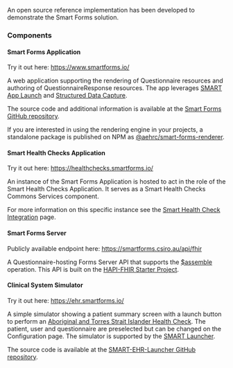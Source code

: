 An open source reference implementation has been developed to demonstrate the Smart Forms solution.

### Components

#### Smart Forms Application

Try it out here: <https://www.smartforms.io/>

A web application supporting the rendering of Questionnaire resources and authoring of QuestionnaireResponse resources. The app leverages [SMART App Launch](https://hl7.org/fhir/smart-app-launch/index.html) and [Structured Data Capture](http://hl7.org/fhir/uv/sdc/).

The source code and additional information is available at the [Smart Forms GitHub repository](https://github.com/aehrc/smart-forms).

If you are interested in using the rendering engine in your projects, a standalone package is published on NPM as [@aehrc/smart-forms-renderer](https://www.npmjs.com/package/@aehrc/smart-forms-renderer).

#### Smart Health Checks Application

Try it out here: <https://healthchecks.smartforms.io/>

An instance of the Smart Forms Application is hosted to act in the role of the Smart Health Checks Application. It serves as a Smart Health Checks Commons Services component.

For more information on this specific instance see the [Smart Health Check Integration](smart-health-check-integration.html) page.


#### Smart Forms Server

Publicly available endpoint here: <https://smartforms.csiro.au/api/fhir>

A Questionnaire-hosting Forms Server API that supports the [$assemble](http://hl7.org/fhir/uv/sdc/OperationDefinition-Questionnaire-assemble.html) operation. This API is built on the [HAPI-FHIR Starter Project](https://github.com/hapifhir/hapi-fhir-jpaserver-starter).

#### Clinical System Simulator

Try it out here: <https://ehr.smartforms.io/>

A simple simulator showing a patient summary screen with a launch button to perform an [Aboriginal and Torres Strait Islander Health Check](Questionnaire-AboriginalTorresStraitIslanderHealthCheck.html). The patient, user and questionnaire are preselected but can be changed on the Configuration page. The simulator is supported by the [SMART Launcher](https://launch.smarthealthit.org/).

The source code is available at the [SMART-EHR-Launcher GitHub repository](https://github.com/aehrc/SMART-EHR-Launcher).